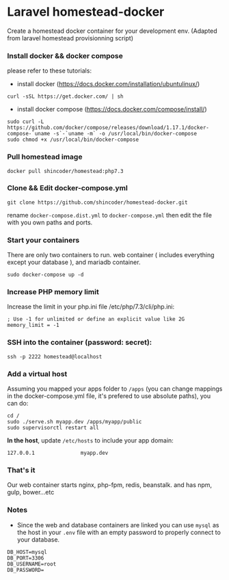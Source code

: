 # Laravel homestead-docker
Create a homestead docker container for your development env.
(Adapted from laravel homestead provisionning script)

### Install docker && docker compose
please refer to these tutorials:
* install docker (https://docs.docker.com/installation/ubuntulinux/)
```shell
curl -sSL https://get.docker.com/ | sh
```
* install docker compose (https://docs.docker.com/compose/install/)
```shell
sudo curl -L https://github.com/docker/compose/releases/download/1.17.1/docker-compose-`uname -s`-`uname -m` -o /usr/local/bin/docker-compose
sudo chmod +x /usr/local/bin/docker-compose
```

### Pull homestead image
```shell
docker pull shincoder/homestead:php7.3
```

### Clone && Edit docker-compose.yml
```shell
git clone https://github.com/shincoder/homestead-docker.git
```
rename ```docker-compose.dist.yml``` to ```docker-compose.yml``` then edit the file with you own
paths and ports.

### Start your containers
There are only two containers to run. web container ( includes everything except your database ),
and mariadb container.
```shell
sudo docker-compose up -d
```


### Increase PHP memory limit
Increase the limit in your php.ini file /etc/php/7.3/cli/php.ini:
```
; Use -1 for unlimited or define an explicit value like 2G
memory_limit = -1
```

### SSH into the container (password: secret):
```shell
ssh -p 2222 homestead@localhost
```

### Add a virtual host
Assuming you mapped your apps folder to ```/apps``` (you can change mappings in the docker-compose.yml file,
it's prefered to use absolute paths), you can do:
```shell
cd /
sudo ./serve.sh myapp.dev /apps/myapp/public
sudo supervisorctl restart all
```

**In the host**, update ``` /etc/hosts ``` to include your app domain:
```shell
127.0.0.1               myapp.dev
```

### That's it
Our web container starts nginx, php-fpm, redis, beanstalk. and has npm, gulp, bower...etc

### Notes
- Since the web and database containers are linked you can use ```mysql``` as  the host in your ```.env``` file with an empty password to properly connect to your database.
```
DB_HOST=mysql
DB_PORT=3306
DB_USERNAME=root
DB_PASSWORD=
```
